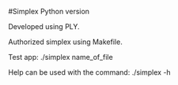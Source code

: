 #Simplex Python version


Developed using PLY.


Authorized simplex using Makefile.


Test app:
./simplex name_of_file


Help can be used with the command:
./simplex -h